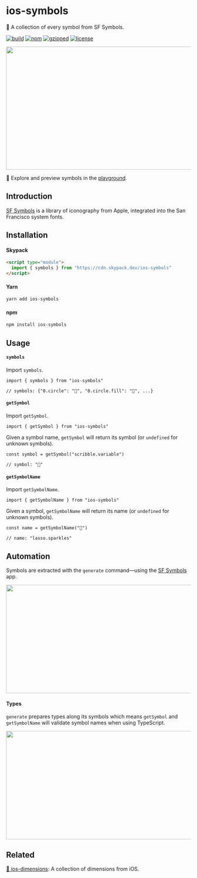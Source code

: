 # ios-symbols

🔣 ️A collection of every symbol from SF Symbols.

[![build](https://github.com/bouchenoiremarc/ios-symbols/actions/workflows/ci.yml/badge.svg?branch=main)](https://github.com/bouchenoiremarc/ios-symbols/actions/workflows/ci.yml) [![npm](https://img.shields.io/npm/v/ios-symbols?color=%230cf)](https://www.npmjs.com/package/ios-symbols) [![gzipped](https://img.shields.io/bundlephobia/minzip/ios-symbols?label=gzipped&color=%2385f)](https://www.npmjs.com/package/ios-symbols) [![license](https://img.shields.io/github/license/bouchenoiremarc/ios-symbols?color=%23e4b)](https://github.com/bouchenoiremarc/ios-symbols/blob/main/LICENSE)

<img src="https://raw.githubusercontent.com/bouchenoiremarc/ios-symbols/main/.github/site@2x.png" width="620" height="336">

🔗 Explore and preview symbols in the [playground](https://marcbouchenoire.com/projects/ios-symbols).

## Introduction

[SF Symbols](https://developer.apple.com/sf-symbols/) is a library of iconography from Apple, integrated into the San Francisco system fonts.

## Installation

#### Skypack

```html
<script type="module">
  import { symbols } from "https://cdn.skypack.dev/ios-symbols"
</script>
```

#### Yarn

```sh
yarn add ios-symbols
```

#### npm

```sh
npm install ios-symbols
```

## Usage

#### `symbols`

Import `symbols`.

```tsx
import { symbols } from "ios-symbols"

// symbols: {"0.circle": "􀀸", "0.circle.fill": "􀀹", ...}
```

#### `getSymbol`

Import `getSymbol`.

```tsx
import { getSymbol } from "ios-symbols"
```

Given a symbol name, `getSymbol` will return its symbol (or `undefined` for unknown symbols).

```tsx
const symbol = getSymbol("scribble.variable")

// symbol: "􀤑"
```

#### `getSymbolName`

Import `getSymbolName`.

```tsx
import { getSymbolName } from "ios-symbols"
```

Given a symbol, `getSymbolName` will return its name (or `undefined` for unknown symbols).

```tsx
const name = getSymbolName("􀣳")

// name: "lasso.sparkles"
```

## Automation

Symbols are extracted with the `generate` command—using the [SF Symbols](https://developer.apple.com/sf-symbols/) app.

<img src="https://raw.githubusercontent.com/bouchenoiremarc/ios-symbols/main/.github/generate@2x.png" width="620" height="296">

#### Types

`generate` prepares types along its symbols which means `getSymbol` and `getSymbolName` will validate symbol names when using TypeScript.

<img src="https://raw.githubusercontent.com/bouchenoiremarc/ios-symbols/main/.github/types@2x.png" width="620" height="296">

## Related

[📏 ios-dimensions](https://github.com/bouchenoiremarc/ios-dimensions): A collection of dimensions from iOS.
